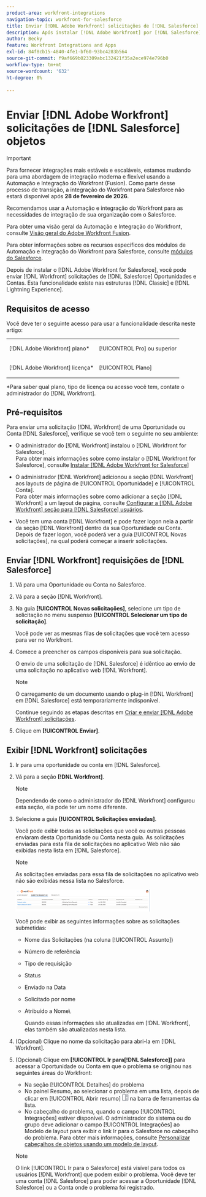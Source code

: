 ```yaml
---
product-area: workfront-integrations
navigation-topic: workfront-for-salesforce
title: Enviar [!DNL Adobe Workfront] solicitações de [!DNL Salesforce] objetos
description: Após instalar [!DNL Adobe Workfront] por [!DNL Salesforce], you can submit [!DNL Workfront] solicitações de [!DNL Salesforce] Oportunidades e Contas. Essa funcionalidade existe nas estruturas Classic e Lightning Experience.
author: Becky
feature: Workfront Integrations and Apps
exl-id: 84f8cb15-4840-4fe1-bf60-93bc4283b564
source-git-commit: f9af669b023309abc132421f35a2ece974e796b0
workflow-type: tm+mt
source-wordcount: '632'
ht-degree: 0%

---
```


# Enviar [!DNL Adobe Workfront] solicitações de [!DNL Salesforce] objetos

>[!IMPORTANT]
>
>Para fornecer integrações mais estáveis e escaláveis, estamos mudando para uma abordagem de integração moderna e flexível usando a Automação e Integração do Workfront (Fusion). Como parte desse processo de transição, a integração do Workfront para Salesforce não estará disponível após **28 de fevereiro de 2026**.
>
>Recomendamos usar a Automação e integração do Workfront para as necessidades de integração de sua organização com o Salesforce.
>
>Para obter uma visão geral da Automação e Integração do Workfront, consulte [Visão geral do Adobe Workfront Fusion](https://experienceleague.adobe.com/en/docs/workfront-fusion/using/get-started-with-fusion/understand-workfront-fusion/workfront-fusion-overview).
>
>Para obter informações sobre os recursos específicos dos módulos de Automação e Integração do Workfront para Salesforce, consulte [módulos do Salesforce](https://experienceleague.adobe.com/en/docs/workfront-fusion/using/references/apps-and-their-modules/third-party-app-connectors/salesforce-modules).

Depois de instalar o [!DNL Adobe Workfront for Salesforce], você pode enviar [!DNL Workfront] solicitações de [!DNL Salesforce] Oportunidades e Contas. Esta funcionalidade existe nas estruturas [!DNL Classic] e [!DNL Lightning Experience].

## Requisitos de acesso

Você deve ter o seguinte acesso para usar a funcionalidade descrita neste artigo:

<table style="table-layout:auto"> 
 <col> 
 <col> 
 <tbody> 
  <tr> 
   <td role="rowheader"><p>[!DNL Adobe Workfront] plano*</p></td> 
   <td> <p>[!UICONTROL Pro] ou superior</p> </td> 
  </tr> 
  <tr> 
   <td role="rowheader"><p>[!DNL Adobe Workfront] licença*</p></td> 
   <td> <p>[!UICONTROL Plano]</p> </td> 
  </tr> 
 </tbody> 
</table>

&#42;Para saber qual plano, tipo de licença ou acesso você tem, contate o administrador do [!DNL Workfront].

## Pré-requisitos

Para enviar uma solicitação [!DNL Workfront] de uma Oportunidade ou Conta [!DNL Salesforce], verifique se você tem o seguinte no seu ambiente:

* O administrador do [!DNL Workfront] instalou o [!DNL Workfront for Salesforce].\
   Para obter mais informações sobre como instalar o [!DNL Workfront for Salesforce], consulte [Instalar [!DNL Adobe Workfront for Salesforce]](../../workfront-integrations-and-apps/using-workfront-with-salesforce/install-workfront-for-salesforce.md)

* O administrador [!DNL Workfront] adicionou a seção [!DNL Workfront] aos layouts de página de [!UICONTROL Oportunidade] e [!UICONTROL Conta].\
   Para obter mais informações sobre como adicionar a seção [!DNL Workfront] a um layout de página, consulte [Configurar a [!DNL Adobe Workfront] seção para [!DNL Salesforce] usuários](../../workfront-integrations-and-apps/using-workfront-with-salesforce/configure-wf-section-for-salesforce-users.md).

* Você tem uma conta [!DNL Workfront] e pode fazer logon nela a partir da seção [!DNL Workfront] dentro da sua Oportunidade ou Conta.\
   Depois de fazer logon, você poderá ver a guia [!UICONTROL Novas solicitações], na qual poderá começar a inserir solicitações.

## Enviar [!DNL Workfront] requisições de [!DNL Salesforce]

1. Vá para uma Oportunidade ou Conta no Salesforce.
1. Vá para a seção [!DNL Workfront].
1. Na guia **[!UICONTROL Novas solicitações]**, selecione um tipo de solicitação no menu suspenso **[!UICONTROL Selecionar um tipo de solicitação]**.

   Você pode ver as mesmas filas de solicitações que você tem acesso para ver no Workfront.

1. Comece a preencher os campos disponíveis para sua solicitação.

   O envio de uma solicitação de [!DNL Salesforce] é idêntico ao envio de uma solicitação no aplicativo web [!DNL Workfront].

   >[!NOTE]
   >
   >O carregamento de um documento usando o plug-in [!DNL Workfront] em [!DNL Salesforce] está temporariamente indisponível.

   Continue seguindo as etapas descritas em [Criar e enviar [!DNL Adobe Workfront] solicitações](../../manage-work/requests/create-requests/create-submit-requests.md).

1. Clique em **[!UICONTROL Enviar]**.

## Exibir [!DNL Workfront] solicitações

1. Ir para uma oportunidade ou conta em [!DNL Salesforce].
1. Vá para a seção **[!DNL Workfront]**.

   >[!NOTE]
   >
   >Dependendo de como o administrador do [!DNL Workfront] configurou esta seção, ela pode ter um nome diferente.

1. Selecione a guia **[!UICONTROL Solicitações enviadas]**.

   Você pode exibir todas as solicitações que você ou outras pessoas enviaram desta Oportunidade ou Conta nesta guia. As solicitações enviadas para esta fila de solicitações no aplicativo Web não são exibidas nesta lista em [!DNL Salesforce].

   >[!NOTE]
   >
   >As solicitações enviadas para essa fila de solicitações no aplicativo web não são exibidas nessa lista no Salesforce.

   ![salesforce_submit_requests.png](assets/salesforce-submitted-requests-350x58.png)

   Você pode exibir as seguintes informações sobre as solicitações submetidas:

   * Nome das Solicitações (na coluna [!UICONTROL Assunto])
   * Número de referência
   * Tipo de requisição
   * Status
   * Enviado na Data
   * Solicitado por nome
   * Atribuído a Nome\

     Quando essas informações são atualizadas em [!DNL Workfront], elas também são atualizadas nesta lista.

1. (Opcional) Clique no nome da solicitação para abri-la em [!DNL Workfront].

1. (Opcional) Clique em **[!UICONTROL Ir para[!DNL Salesforce]]** para acessar a Oportunidade ou Conta em que o problema se originou nas seguintes áreas do Workfront:

   * Na seção [!UICONTROL Detalhes] do problema
   * No painel Resumo, ao selecionar o problema em uma lista, depois de clicar em [!UICONTROL Abrir resumo] ![ícone do painel Resumo](assets/summary-panel-icon.png) na barra de ferramentas da lista.
   * No cabeçalho do problema, quando o campo [!UICONTROL Integrações] estiver disponível. O administrador do sistema ou do grupo deve adicionar o campo [!UICONTROL Integrações] ao Modelo de layout para exibir o link Ir para o Salesforce no cabeçalho do problema. Para obter mais informações, consulte [Personalizar cabeçalhos de objetos usando um modelo de layout](../../administration-and-setup/customize-workfront/use-layout-templates/customize-object-headers.md).

   >[!NOTE]
   >
   >O link [!UICONTROL Ir para o Salesforce] está visível para todos os usuários [!DNL Workfront] que podem exibir o problema. Você deve ter uma conta [!DNL Salesforce] para poder acessar a Oportunidade [!DNL Salesforce] ou a Conta onde o problema foi registrado.
